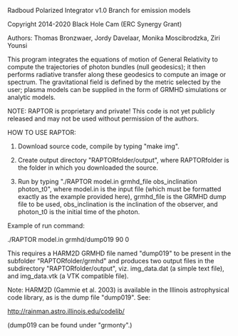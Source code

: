 Radboud Polarized Integrator v1.0
Branch for emission models


Copyright 2014-2020 Black Hole Cam (ERC Synergy Grant)

Authors: Thomas Bronzwaer, Jordy Davelaar, Monika Moscibrodzka, Ziri Younsi

This program integrates the equations of motion of General Relativity
to compute the trajectories of photon bundles (null geodesics); it then
performs radiative transfer along these geodesics to compute an image
or spectrum. The gravitational field is defined by the metric selected
by the user; plasma models can be supplied in the form of GRMHD
simulations or analytic models.

NOTE: RAPTOR is proprietary and private! This code is not yet publicly released and may not be used without permission of the authors.

HOW TO USE RAPTOR:

1) Download source code, compile by typing "make img".

2) Create output directory "RAPTORfolder/output", where RAPTORfolder is the folder in which you downloaded the source.

3) Run by typing "./RAPTOR model.in grmhd_file obs_inclination photon_t0", where model.in is the input file (which must be formatted exactly as the example provided here), grmhd_file is the GRMHD dump file to be used, obs_inclination is the inclination of the observer, and photon_t0 is the initial time of the photon.

Example of run command:

./RAPTOR model.in grmhd/dump019 90 0

This requires a HARM2D GRMHD file named "dump019" to be present in the subfolder "RAPTORfolder/grmhd" and produces two output files in the subdirectory "RAPTORfolder/output", viz. img_data.dat (a simple text file), and img_data.vtk (a VTK compatible file).

Note: HARM2D (Gammie et al. 2003) is available in the Illinois astrophysical code library, as is the dump file "dump019". See:

http://rainman.astro.illinois.edu/codelib/

(dump019 can be found under "grmonty".)